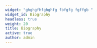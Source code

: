 ```yaml
---
widget: "ghghgfhfghghfg fbfgfg fgffgb "
widget_id: Biography
headless: true
weight: 20
title: Biography
active: true
author: admin
---
```

